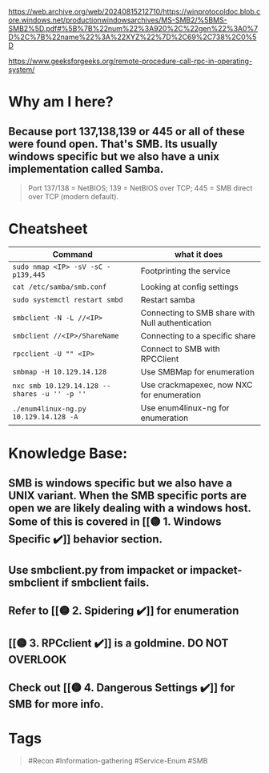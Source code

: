 https://web.archive.org/web/20240815212710/https://winprotocoldoc.blob.core.windows.net/productionwindowsarchives/MS-SMB2/%5BMS-SMB2%5D.pdf#%5B%7B%22num%22%3A920%2C%22gen%22%3A0%7D%2C%7B%22name%22%3A%22XYZ%22%7D%2C69%2C738%2C0%5D

https://www.geeksforgeeks.org/remote-procedure-call-rpc-in-operating-system/
# Why am I here?
## Because port 137,138,139 or 445 or all of these were found open. That's SMB. Its usually windows specific but we also have a unix implementation called Samba.

>Port 137/138 = NetBIOS; 139 = NetBIOS over TCP; 445 = SMB direct over TCP (modern default).
# Cheatsheet
| Command                                      | what it does                                     |
| -------------------------------------------- | ------------------------------------------------ |
| `sudo nmap <IP> -sV -sC -p139,445`           | Footprinting the service                         |
| `cat /etc/samba/smb.conf`                    | Looking at config settings                       |
| `sudo systemctl restart smbd`                | Restart samba                                    |
| `smbclient -N -L //<IP>`                     | Connecting to SMB share with Null authentication |
| `smbclient //<IP>/ShareName`                 | Connecting to a specific share                   |
| `rpcclient -U "" <IP>`                       | Connect to SMB with RPCClient                    |
| `smbmap -H 10.129.14.128`                    | Use SMBMap for enumeration                       |
| `nxc smb 10.129.14.128 --shares -u '' -p ''` | Use crackmapexec, now NXC for enumeration        |
| `./enum4linux-ng.py 10.129.14.128 -A`        | Use enum4linux-ng for enumeration                |
# Knowledge Base:
## SMB is windows specific but we also have a UNIX variant. When the SMB specific ports are open we are likely dealing with a windows host. Some of this is covered in [[🟡 1. Windows Specific ✔️]] behavior section.
## Use smbclient.py from impacket or impacket-smbclient if smbclient fails.
## Refer to [[🟡 2. Spidering ✔️]] for enumeration
## [[🟡 3. RPCclient ✔️]] is a goldmine. DO NOT OVERLOOK
## Check out [[🟡 4.  Dangerous Settings ✔️]] for SMB for more info.
# Tags

> #Recon #Information-gathering #Service-Enum #SMB